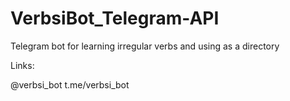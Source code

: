 # VerbsiBot_Telegram-API
Telegram bot for learning irregular verbs and using as a directory

Links:

@verbsi_bot
t.me/verbsi_bot
